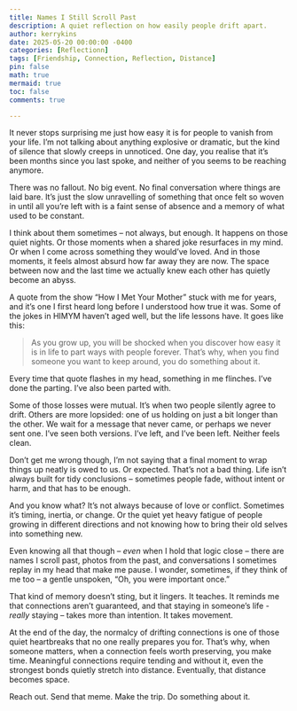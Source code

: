 ```yaml
---
title: Names I Still Scroll Past
description: A quiet reflection on how easily people drift apart.
author: kerrykins
date: 2025-05-20 00:00:00 -0400
categories: [Reflectionn]
tags: [Friendship, Connection, Reflection, Distance]
pin: false
math: true
mermaid: true
toc: false
comments: true

---
```


It never stops surprising me just how easy it is for people to vanish from your life. I’m not talking about anything explosive or dramatic, but the kind of silence that slowly creeps in unnoticed. One day, you realise that it’s been months since you last spoke, and neither of you seems to be reaching anymore. 

There was no fallout. No big event. No final conversation where things are laid bare. It’s just the slow unravelling of something that once felt so woven in until all you’re left with is a faint sense of absence and a memory of what used to be constant. 

I think about them sometimes – not always, but enough. It happens on those quiet nights. Or those moments when a shared joke resurfaces in my mind. Or when I come across something they would’ve loved. And in those moments, it feels almost absurd how far away they are now. The space between now and the last time we actually knew each other has quietly become an abyss. 

A quote from the show “How I Met Your Mother” stuck with me for years, and it’s one I first heard long before I understood how true it was. Some of the jokes in HIMYM haven’t aged well, but the life lessons have. It goes like this:

> As you grow up, you will be shocked when you discover how easy it is in life to part ways with people forever. That’s why, when you find someone you want to keep around, you do something about it.

Every time that quote flashes in my head, something in me flinches. I’ve done the parting. I’ve also been parted with. 

Some of those losses were mutual. It’s when two people silently agree to drift. Others are more lopsided: one of us holding on just a bit longer than the other. We wait for a message that never came, or perhaps we never sent one. I’ve seen both versions. I’ve left, and I’ve been left. Neither feels clean. 

Don’t get me wrong though, I’m not saying that a final moment to wrap things up neatly is owed to us. Or expected. That’s not a bad thing. Life isn’t always built for tidy conclusions – sometimes people fade, without intent or harm, and that has to be enough. 

And you know what? It’s not always because of love or conflict. Sometimes it’s timing, inertia, or change. Or the quiet yet heavy fatigue of people growing in different directions and not knowing how to bring their old selves into something new. 

Even knowing all that though – *even* when I hold that logic close – there are names I scroll past, photos from the past, and conversations I sometimes replay in my head that make me pause. I wonder, sometimes, if they think of me too – a gentle unspoken, “Oh, you were important once.” 

That kind of memory doesn’t sting, but it lingers. It teaches. It reminds me that connections aren’t guaranteed, and that staying in someone’s life - *really* staying – takes more than intention. It takes movement. 

At the end of the day, the normalcy of drifting connections is one of those quiet heartbreaks that no one really prepares you for. That’s why, when someone matters, when a connection feels worth preserving, you make time. Meaningful connections require tending and without it, even the strongest bonds quietly stretch into distance. Eventually, that distance becomes space. 

Reach out. 
Send that meme. 
Make the trip. 
Do something about it. 

